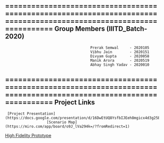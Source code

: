 ====================================================================================================================
                                        **Group Members (IIITD_Batch-2020)**
--------------------------------------------------------------------------------------------------------------------

                                           Prerak Semwal     - 2020105
                                           Vibhu Jain        - 2020151
                                           Divyam Gupta      - 2020058
                                           Manik Arora       - 2020519
                                           Abhay Singh Yadav - 2020010
                  
====================================================================================================================
                                            **Project Links**
--------------------------------------------------------------------------------------------------------------------                
     [Project Presentation](https://docs.google.com/presentation/d/16DwEtUQ8YsfbIJEeh8mgicx4d3g25EHYudWRiQmE9aA/edit#slide=id.p)
                       [Scenario Map](https://miro.com/app/board/o9J_lVa294k=/?fromRedirect=1)
[High Fidelity Prototype](https://www.figma.com/proto/yGYYfWz1m30gBt6G1JeXvP/Project_final...?node-id=1%3A290&scaling=scale-down&page-id=0%3A1)
                
                  



